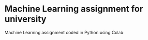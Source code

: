 # Machine Learning assignment for university

Machine Learning assignment coded in Python using Colab
